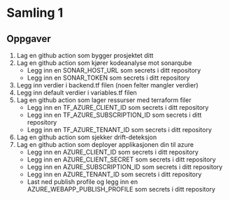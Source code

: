 # Samling 1

## Oppgaver

1. Lag en github action som bygger prosjektet ditt
2. Lag en github action som kjører kodeanalyse mot sonarqube
   - Legg inn en SONAR_HOST_URL som secrets i ditt repository
   - Legg inn en SONAR_TOKEN som secrets i ditt repository
3. Legg inn verdier i backend.tf filen (noen felter mangler verdier)
4. Legg inn default verdier i variables.tf filen
5. Lag en github action som lager ressurser med terraform filer
   - Legg inn en TF_AZURE_CLIENT_ID som secrets i ditt repository
   - Legg inn en TF_AZURE_SUBSCRIPTION_ID som secrets i ditt repository
   - Legg inn en TF_AZURE_TENANT_ID som secrets i ditt repository
6. Lag en github action som sjekker drift-deteksjon
7. Lag en github action som deployer applikasjonen din til azure
   - Legg inn en AZURE_CLIENT_ID som secrets i ditt repository
   - Legg inn en AZURE_CLIENT_SECRET som secrets i ditt repository
   - Legg inn en AZURE_SUBSCRIPTION_ID som secrets i ditt repository
   - Legg inn en AZURE_TENANT_ID som secrets i ditt repository
   - Last ned publish profile og legg inn en AZURE_WEBAPP_PUBLISH_PROFILE som secrets i ditt repository
